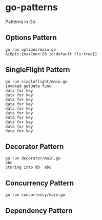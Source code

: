 # go-patterns
Patterns in Go

## Options Pattern
```
go run options/main.go
&{Opts:{maxConn:20 id:default tls:true}}
```
## SingleFlight Pattern
```
go run singleflight/main.go
invoked getData func
data for key
data for key
data for key
data for key
data for key
data for key
data for key
data for key
data for key
data for key
```

## Decorator Pattern
```
go run decorator/main.go
abc
Storing into db  abc
```

## Concurrency Pattern
```
go run concurrency/main.go
```

## Dependency Pattern
